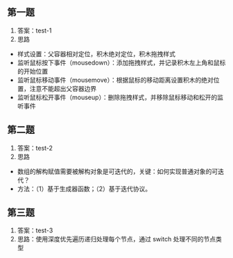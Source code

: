 ## 第一题
1. 答案：test-1
2. 思路
- 样式设置：父容器相对定位，积木绝对定位，积木拖拽样式
- 监听鼠标按下事件（mousedown）：添加拖拽样式，并记录积木左上角和鼠标的开始位置
- 监听鼠标移动事件（mousemove）：根据鼠标的移动距离设置积木的绝对位置，注意不能超出父容器边界
- 监听鼠标松开事件（mouseup）：删除拖拽样式，并移除鼠标移动和松开的监听事件

## 第二题
1. 答案：test-2
2. 思路
- 数组的解构赋值需要被解构对象是可迭代的，关键：如何实现普通对象的可迭代？
- 方法：（1）基于生成器函数；（2）基于迭代协议。

## 第三题
1. 答案：test-3
2. 思路：使用深度优先遍历递归处理每个节点，通过 switch 处理不同的节点类型

